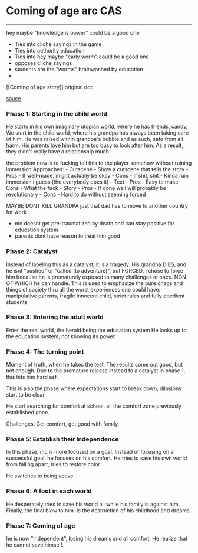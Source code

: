 # Coming of age arc CAS
---
hey maybe "knowledge is power" could be a good one
- Ties into cliche sayings in the game
- Ties into authority education
- Ties into 
hey maybe "early worm" could be a good one
- opposes cliche sayings
- students are the "worms" brainwashed by education
- 

[[Coming of age story]] original doc

[sauce](https://thenovelsmithy.com/coming-of-age-character-arc/)

### Phase 1: Starting in the child world
He starts in his own imaginary utopian world, where he has friends, candy, 
We start in the child world, where his grandpa has always been taking care of him.
He was raised within grandpa's bubble and as such, safe from all harm.
His parents love him but are too busy to look after him.
As a result, they didn't really have a relationship much

the problem now is to fucking tell this to the player somehow without ruining immersion
Approaches:
	- Cutscene
		- Show a cutscene that tells the story
			- Pros
				- If well-made, might actually be okay
			- Cons
				- If shit, shit
				- Kinda ruin immersion i guess (tho everybody does it)
	- Text
		- Pros
			- Easy to make
		- Cons
			- What the fuck
	- Story
		- Pros
			- If done well will probably be revolutionary
		- Cons
			- Hard to do without seeming forced

MAYBE DONT KILL GRANDPA
just that dad has to move to another country for work
- mc doesnt get pre-traumatized by death and can stay positive for education system
- parents dont have reason to treat him good

### Phase 2: Catalyst
Instead of labeling this as a catalyst, it is a tragedy.
His grandpa DIES, and he isnt "pushed" or "called (to adventure)", but FORCED.
I chose to force him because he is prematurely exposed to many challenges at once.
NON OF WHICH he can handle.
This is used to emphasize the pure chaos and things of society thru all the worst experiences one could have: manipulative parents, fragile innocent child, strict rules and fully obedient students

### Phase 3: Entering the adult world
Enter the real world, the herald being the education system
He looks up to the education system, not knowing its power


### Phase 4: The turning point
Moment of truth, when he takes the test.
The results come out good, but not enough.
Due to the premature release instead fo a catalyst in phase 1, this hits him hard asf.

This is also the phase where expectations start to break down, dilusions start to be clear

He start searching for comfort at school, all the comfort zone previously established gone.

Challenges: Get comfort, get good with family, 


### Phase 5: Establish their Independence
In this phase, mc is more focused on a goal.
Instead of focusing on a successful goal, he focuses on his comfort.
He tries to save his own world from falling apart, tries to restore color

He switches to being active.

### Phase 6: A foot in each world
He desperately tries to save his world all while his family is against him.
Finally, the final blow to him. Is the destruction of his childhood and dreams.

### Phase 7: Coming of age
he is now "independent", losing his dreams and all comfort.
He realize that he cannot save himself.